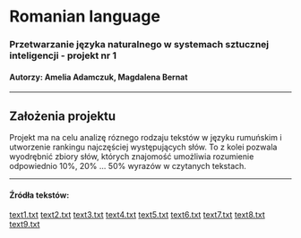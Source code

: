 # Romanian language
### Przetwarzanie języka naturalnego w systemach sztucznej inteligencji - projekt nr 1
#### Autorzy: Amelia Adamczuk, Magdalena Bernat

***
## Założenia projektu
Projekt ma na celu analizę róznego rodzaju tekstów w języku rumuńskim i utworzenie rankingu najczęściej występujących słów. To z kolei pozwala wyodrębnić zbiory słów, których znajomość umożliwia rozumienie odpowiednio 10%, 20% ... 50% wyrazów w czytanych tekstach.

***
#### Źródła tekstów:
[text1.txt]()
[text2.txt]()
[text3.txt]()
[text4.txt](https://ro.wikipedia.org/wiki/Buc%C4%83t%C4%83ria_rom%C3%A2neasc%C4%83)
[text5.txt](https://ro.wikipedia.org/wiki/Castelul_Bran)
[text6.txt](https://ro.wikipedia.org/wiki/Academia_de_%C8%98tiin%C8%9B%C4%83_%C8%99i_Tehnologie_AGH)
[text7.txt]()
[text8.txt]()
[text9.txt]()


